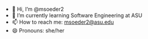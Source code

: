 - 👋 Hi, I’m @msoeder2
- 🌱 I’m currently learning Software Engineering at ASU
- 📫 How to reach me: msoeder2@asu.edu
- 😄 Pronouns: she/her
<!---
msoeder2/msoeder2 is a ✨ special ✨ repository because its `README.md` (this file) appears on your GitHub profile.
You can click the Preview link to take a look at your changes.
--->
